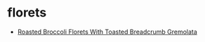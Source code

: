 # florets

 * [Roasted Broccoli Florets With Toasted Breadcrumb Gremolata](index/r/roasted-broccoli-florets-with-toasted-breadcrumb-gremolata-230944.json)
